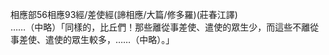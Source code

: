 相應部56相應93經/差使經(諦相應/大篇/修多羅)(莊春江譯)  
……（中略）「同樣的，比丘們！那些離從事差使、遣使的眾生少，而這些不離從事差使、遣使的眾生較多，……（中略）。」  
  
  
